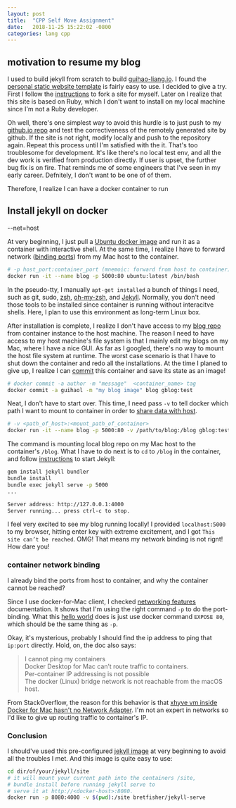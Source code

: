 ```yaml
---
layout: post
title:  "CPP Self Move Assignment"
date:   2018-11-25 15:22:02 -0800
categories: lang cpp
---
```


## motivation to resume my blog

I used to build jekyll from scratch to build [guihao-liang.io](0). I found the [personal static website template](1) is fairly easy to use. I decided to give a try. First I follow the [instructions](1) to fork a site for myself. Later on I realize that this site is based on Ruby, which I don't want to install on my local machine since I'm not a Ruby developer.

Oh well, there's one simplest way to avoid this hurdle is to just push to my [github.io repo](2) and test the correctiveness of the remotely generated site by github. If the site is not right, modify locally and push to the repository again. Repeat this process until I'm satisfied with the it. That's too troublesome for development. It's like there's no local test env, and all the dev work is verified from production directly. If user is upset, the further bug fix is on fire. That reminds me of some engineers that I've seen in my early career. Defnitely, I don't want to be one of of them.

Therefore, I realize I can have a docker container to run

## Install jekyll on docker

--net=host

At very beginning, I just pull a [Ubuntu docker image](https://hub.docker.com/_/ubuntu/) and run it as a container with interactive shell. At the same time, I realize I have to forward network ([binding ports](https://runnable.com/docker/binding-docker-ports)) from my Mac host to the container.

```bash
# -p host_port:container_port (mnemoic: forward from host to container)
docker run -it --name blog -p 5000:80 ubuntu:latest /bin/bash
```

In the pseudo-tty, I manually `apt-get installed` a bunch of things I need, such as git, sudo, [zsh](http://www.boekhoff.info/how-to-install-zsh-and-oh-my-zsh/), [oh-my-zsh](https://ohmyz.sh/), and [Jekyll](https://jekyllrb.com/docs/installation/ubuntu/). Normally, you don't need those tools to be installed since container is running without interacitve shells. Here, I plan to use this environment as long-term Linux box.

After installation is complete, I realize I don't have access to my [blog repo](https://github.com/guihao-liang/guihao-liang.github.io) from container instance to the host machine. The reason I need to have access to my host machine's file system is that I mainly edit my blogs on my Mac, where I have a nice GUI. As far as I googled, there's no way to mount the host file system at runtime. The worst case scenario is that I have to shut down the container and redo all the installations. At the time I planed to give up, I realize I can [commit](https://docs.docker.com/engine/reference/commandline/commit/) this container and save its state as an image!

```bash
# docker commit -a author -m "message"  <container_name> tag
docker commit -a guihaol -m "my blog image" blog gblog:test
```

Neat, I don't have to start over. This time, I need pass `-v` to tell docker which path I want to mount to container in order to [share data with host](https://www.digitalocean.com/community/tutorials/how-to-share-data-between-the-docker-container-and-the-host).

```bash
# -v <path_of_host>:<mount_path_of_container>
docker run -it --name blog -p 5000:80 -v /path/to/blog:/blog gblog:test /bin/zsh
```

The command is mounting local blog repo on my Mac host to the container's `/blog`. What I have to do next is to `cd` to `/blog` in the container, and follow [instructions](2) to start Jekyll:

```bash
gem install jekyll bundler
bundle install
bundle exec jekyll serve -p 5000
...

Server address: http://127.0.0.1:4000
Server running... press ctrl-c to stop.

```

I feel very excited to see my blog running locally! I provided `localhost:5000` to my browser, hitting enter key with extreme excitement, and I got `This site can’t be reached`. OMG! That means my network binding is not rignt! How dare you!

### container network binding

I already bind the ports from host to container, and why the container cannot be reached?

Since I use docker-for-Mac client, I checked [networking features](https://docs.docker.com/docker-for-mac/networking/) documentation. It shows that I'm using the right command `-p` to do the port-binding. What this [hello world](https://github.com/karthequian/docker-helloworld/blob/a28dd5245c9347905330d0b16c36ddee41af76e1/Dockerfile#L45) does is just use docker command `EXPOSE 80`, which should be the same thing as `-p`.

Okay, it's mysterious, probably I should find the ip address to ping that `ip:port` directly. Hold, on, the doc also says:

> I cannot ping my containers</br>
> Docker Desktop for Mac can’t route traffic to containers.</br>
> Per-container IP addressing is not possible</br>
> The docker (Linux) bridge network is not reachable from the macOS host.</br>

From StackOverflow, the reason for this behavior is that [xhyve vm inside Docker for Mac hasn't no Network Adapter](https://stackoverflow.com/questions/41819391/can-not-ping-docker-in-macos). I'm not an expert in networks so I'd like to give up routing traffic to container's IP.



### Conclusion

I should've used this pre-configured [jekyll image](https://github.com/BretFisher/jekyll-serve) at very beginning to avoid all the troubles I met. And this image is quite easy to use:

```bash
cd dir/of/your/jekyll/site
# it will mount your current path into the containers /site,
# bundle install before running jekyll serve to
# serve it at http://<docker-host>:8080.
docker run -p 8080:4000 -v $(pwd):/site bretfisher/jekyll-serve
```


[0]: https://guihao-liang.github.io/
[1]: https://github.com/github/personal-website
[2]: https://github.com/guihao-liang/guihao-liang.github.io